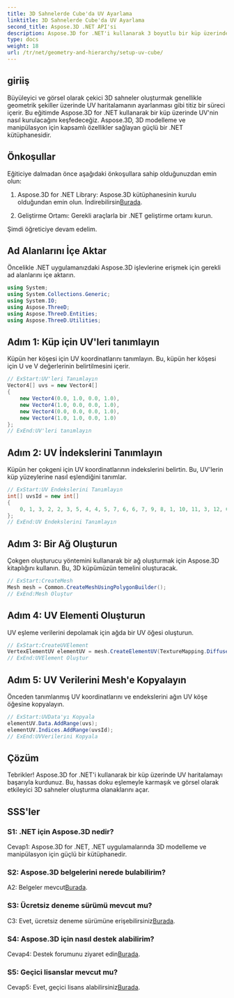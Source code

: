 ```yaml
---
title: 3D Sahnelerde Cube'da UV Ayarlama
linktitle: 3D Sahnelerde Cube'da UV Ayarlama
second_title: Aspose.3D .NET API'si
description: Aspose.3D for .NET'i kullanarak 3 boyutlu bir küp üzerinde UV eşlemeyi ayarlamayı öğrenin. Hassas doku eşlemeyle görsel olarak etkileyici sahneler oluşturun.
type: docs
weight: 18
url: /tr/net/geometry-and-hierarchy/setup-uv-cube/
---
```

## giriiş

Büyüleyici ve görsel olarak çekici 3D sahneler oluşturmak genellikle geometrik şekiller üzerinde UV haritalamanın ayarlanması gibi titiz bir süreci içerir. Bu eğitimde Aspose.3D for .NET kullanarak bir küp üzerinde UV'nin nasıl kurulacağını keşfedeceğiz. Aspose.3D, 3D modelleme ve manipülasyon için kapsamlı özellikler sağlayan güçlü bir .NET kütüphanesidir.

## Önkoşullar

Eğiticiye dalmadan önce aşağıdaki önkoşullara sahip olduğunuzdan emin olun:

1.  Aspose.3D for .NET Library: Aspose.3D kütüphanesinin kurulu olduğundan emin olun. İndirebilirsin[Burada](https://releases.aspose.com/3d/net/).

2. Geliştirme Ortamı: Gerekli araçlarla bir .NET geliştirme ortamı kurun.

Şimdi öğreticiye devam edelim.

## Ad Alanlarını İçe Aktar

Öncelikle .NET uygulamanızdaki Aspose.3D işlevlerine erişmek için gerekli ad alanlarını içe aktarın.

```csharp
using System;
using System.Collections.Generic;
using System.IO;
using Aspose.ThreeD;
using Aspose.ThreeD.Entities;
using Aspose.ThreeD.Utilities;
```

## Adım 1: Küp için UV'leri tanımlayın

Küpün her köşesi için UV koordinatlarını tanımlayın. Bu, küpün her köşesi için U ve V değerlerinin belirtilmesini içerir.

```csharp
// ExStart:UV'leri Tanımlayın
Vector4[] uvs = new Vector4[]
{
    new Vector4(0.0, 1.0, 0.0, 1.0),
    new Vector4(1.0, 0.0, 0.0, 1.0),
    new Vector4(0.0, 0.0, 0.0, 1.0),
    new Vector4(1.0, 1.0, 0.0, 1.0)
};
// ExEnd:UV'leri tanımlayın
```

## Adım 2: UV İndekslerini Tanımlayın

Küpün her çokgeni için UV koordinatlarının indekslerini belirtin. Bu, UV'lerin küp yüzeylerine nasıl eşlendiğini tanımlar.

```csharp
// ExStart:UV Endekslerini Tanımlayın
int[] uvsId = new int[]
{
    0, 1, 3, 2, 2, 3, 5, 4, 4, 5, 7, 6, 6, 7, 9, 8, 1, 10, 11, 3, 12, 0, 2, 13
};
// ExEnd:UV Endekslerini Tanımlayın
```

## Adım 3: Bir Ağ Oluşturun

Çokgen oluşturucu yöntemini kullanarak bir ağ oluşturmak için Aspose.3D kitaplığını kullanın. Bu, 3D küpümüzün temelini oluşturacak.

```csharp
// ExStart:CreateMesh
Mesh mesh = Common.CreateMeshUsingPolygonBuilder();
// ExEnd:Mesh Oluştur
```

## Adım 4: UV Elementi Oluşturun

UV eşleme verilerini depolamak için ağda bir UV öğesi oluşturun.

```csharp
// ExStart:CreateUVElement
VertexElementUV elementUV = mesh.CreateElementUV(TextureMapping.Diffuse, MappingMode.PolygonVertex, ReferenceMode.IndexToDirect);
// ExEnd:UVElement Oluştur
```

## Adım 5: UV Verilerini Mesh'e Kopyalayın

Önceden tanımlanmış UV koordinatlarını ve endekslerini ağın UV köşe öğesine kopyalayın.

```csharp
// ExStart:UVData'yı Kopyala
elementUV.Data.AddRange(uvs);
elementUV.Indices.AddRange(uvsId);
// ExEnd:UVVerilerini Kopyala
```

## Çözüm

Tebrikler! Aspose.3D for .NET'i kullanarak bir küp üzerinde UV haritalamayı başarıyla kurdunuz. Bu, hassas doku eşlemeyle karmaşık ve görsel olarak etkileyici 3D sahneler oluşturma olanaklarını açar.

## SSS'ler

### S1: .NET için Aspose.3D nedir?

Cevap1: Aspose.3D for .NET, .NET uygulamalarında 3D modelleme ve manipülasyon için güçlü bir kütüphanedir.

### S2: Aspose.3D belgelerini nerede bulabilirim?

 A2: Belgeler mevcut[Burada](https://reference.aspose.com/3d/net/).

### S3: Ücretsiz deneme sürümü mevcut mu?

 C3: Evet, ücretsiz deneme sürümüne erişebilirsiniz[Burada](https://releases.aspose.com/).

### S4: Aspose.3D için nasıl destek alabilirim?

 Cevap4: Destek forumunu ziyaret edin[Burada](https://forum.aspose.com/c/3d/18).

### S5: Geçici lisanslar mevcut mu?

 Cevap5: Evet, geçici lisans alabilirsiniz[Burada](https://purchase.aspose.com/temporary-license/).